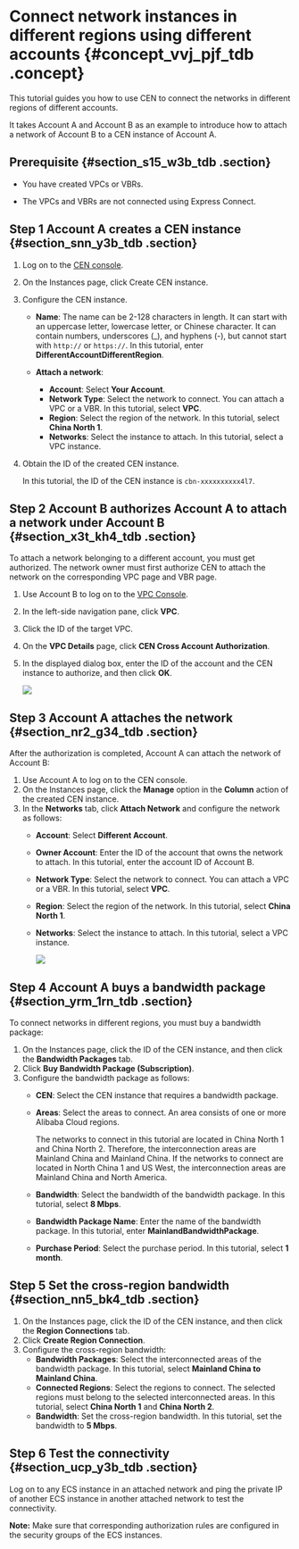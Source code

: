 # Connect network instances in different regions using different accounts {#concept_vvj_pjf_tdb .concept}

This tutorial guides you how to use CEN to connect the networks in different regions of different accounts.

It takes Account A and Account B as an example to introduce how to attach a network of Account B to a CEN instance of Account A.

## Prerequisite {#section_s15_w3b_tdb .section}

-   You have created VPCs or VBRs.

-   The VPCs and VBRs are not connected using Express Connect.


## Step 1 Account A creates a CEN instance {#section_snn_y3b_tdb .section}

1.  Log on to the [CEN console](https://cen.console.aliyun.com).
2.  On the Instances page, click Create CEN instance.
3.  Configure the CEN instance.
    -   **Name**: The name can be 2-128 characters in length. It can start with an uppercase letter, lowercase letter, or Chinese character. It can contain numbers, underscores \(\_\), and hyphens \(-\), but cannot start with `http://` or `https://`. In this tutorial, enter **DifferentAccountDifferentRegion**.
    -   **Attach a network**:

        -   **Account**: Select **Your Account**.
        -   **Network Type**: Select the network to connect. You can attach a VPC or a VBR. In this tutorial, select **VPC**.
        -   **Region**: Select the region of the network. In this tutorial, select **China North 1**.
        -   **Networks**: Select the instance to attach. In this tutorial, select a VPC instance.
4.  Obtain the ID of the created CEN instance.

    In this tutorial, the ID of the CEN instance is `cbn-xxxxxxxxxx4l7`.


## Step 2 Account B authorizes Account A to attach a network under Account B {#section_x3t_kh4_tdb .section}

To attach a network belonging to a different account, you must get authorized. The network owner must first authorize CEN to attach the network on the corresponding VPC page and VBR page.

1.  Use Account B to log on to the [VPC Console](https://vpcnext.console.aliyun.com/).
2.  In the left-side navigation pane, click **VPC**.
3.  Click the ID of the target VPC.
4.  On the **VPC Details** page, click **CEN Cross Account Authorization**.
5.  In the displayed dialog box, enter the ID of the account and the CEN instance to authorize, and then click **OK**.

    ![](http://static-aliyun-doc.oss-cn-hangzhou.aliyuncs.com/assets/img/3046/1565083665926_en-US.png)


## Step 3 Account A attaches the network {#section_nr2_g34_tdb .section}

After the authorization is completed, Account A can attach the network of Account B:

1.  Use Account A to log on to the CEN console.
2.  On the Instances page, click the **Manage** option in the **Column** action of the created CEN instance.
3.  In the **Networks** tab, click **Attach Network** and configure the network as follows:
    -   **Account**: Select **Different Account**.
    -   **Owner Account**: Enter the ID of the account that owns the network to attach. In this tutorial, enter the account ID of Account B.
    -   **Network Type**: Select the network to connect. You can attach a VPC or a VBR. In this tutorial, select **VPC**.
    -   **Region**: Select the region of the network. In this tutorial, select **China North 1**.
    -   **Networks**: Select the instance to attach. In this tutorial, select a VPC instance.

        ![](http://static-aliyun-doc.oss-cn-hangzhou.aliyuncs.com/assets/img/3047/1565083665928_en-US.png)


## Step 4 Account A buys a bandwidth package {#section_yrm_1rn_tdb .section}

To connect networks in different regions, you must buy a bandwidth package:

1.  On the Instances page, click the ID of the CEN instance, and then click the **Bandwidth Packages** tab.
2.  Click **Buy Bandwidth Package \(Subscription\)**.
3.  Configure the bandwidth package as follows:
    -   **CEN**: Select the CEN instance that requires a bandwidth package.
    -   **Areas**: Select the areas to connect. An area consists of one or more Alibaba Cloud regions.

        The networks to connect in this tutorial are located in China North 1 and China North 2. Therefore, the interconnection areas are Mainland China and Mainland China. If the networks to connect are located in North China 1 and US West, the interconnection areas are Mainland China and North America.

    -   **Bandwidth**: Select the bandwidth of the bandwidth package. In this tutorial, select **8 Mbps**.
    -   **Bandwidth Package Name**: Enter the name of the bandwidth package. In this tutorial, enter **MainlandBandwidthPackage**.
    -   **Purchase Period**: Select the purchase period. In this tutorial, select **1 month**.

## Step 5 Set the cross-region bandwidth {#section_nn5_bk4_tdb .section}

1.  On the Instances page, click the ID of the CEN instance, and then click the **Region Connections** tab.
2.  Click **Create Region Connection**.
3.  Configure the cross-region bandwidth:
    -   **Bandwidth Packages**: Select the interconnected areas of the bandwidth package. In this tutorial, select **Mainland China to Mainland China**.
    -   **Connected Regions**: Select the regions to connect. The selected regions must belong to the selected interconnected areas. In this tutorial, select **China North 1** and **China North 2**.
    -   **Bandwidth**: Set the cross-region bandwidth. In this tutorial, set the bandwidth to **5 Mbps**.

## Step 6 Test the connectivity {#section_ucp_y3b_tdb .section}

Log on to any ECS instance in an attached network and ping the private IP of another ECS instance in another attached network to test the connectivity.

**Note:** Make sure that corresponding authorization rules are configured in the security groups of the ECS instances.

